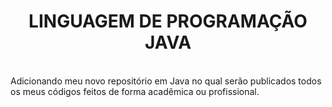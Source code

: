 <h1 style="text-align: center;" >LINGUAGEM DE PROGRAMAÇÃO JAVA</h1>
<br>
Adicionando meu novo repositório em Java no qual serão publicados todos os meus códigos feitos de forma acadêmica ou profissional.
